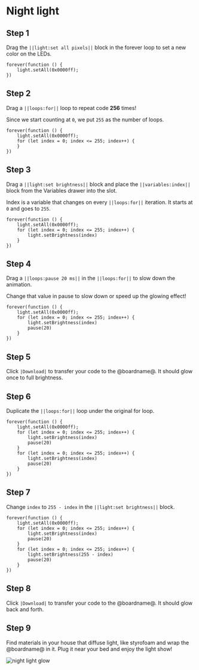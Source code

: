 # Night light

## Step 1

Drag the ``||light:set all pixels||`` block in the forever loop to set a new color on the LEDs.

```blocks
forever(function () {
    light.setAll(0x0000ff);
})
```

## Step 2

Drag a ``||loops:for||`` loop to repeat code **256** times!

Since we start counting at ``0``, we put ``255`` as the number of loops.

```blocks
forever(function () {
    light.setAll(0x0000ff);
    for (let index = 0; index <= 255; index++) {
    }
})
```

## Step 3

Drag a ``||light:set brightness||`` block and place the ``||variables:index||`` block from the Variables drawer
into the slot.

Index is a variable that changes on every ``||loops:for||`` iteration. It starts at ``0`` and goes to ``255``.

```blocks
forever(function () {
    light.setAll(0x0000ff);
    for (let index = 0; index <= 255; index++) {
        light.setBrightness(index)
    }
})
```

## Step 4

Drag a ``||loops:pause 20 ms||`` in the ``||loops:for||`` to slow down the animation.

Change that value in pause to slow down or speed up the glowing effect!

```blocks
forever(function () {
    light.setAll(0x0000ff);
    for (let index = 0; index <= 255; index++) {
        light.setBrightness(index)
        pause(20)
    }
})
```

## Step 5

Click ``|Download|`` to transfer your code to the @boardname@. It should glow once to full brightness.

## Step 6

Duplicate the ``||loops:for||`` loop under the original for loop.

```blocks
forever(function () {
    light.setAll(0x0000ff);
    for (let index = 0; index <= 255; index++) {
        light.setBrightness(index)
        pause(20)
    }
    for (let index = 0; index <= 255; index++) {
        light.setBrightness(index)
        pause(20)
    }
})
```

## Step 7

Change ``index`` to ``255 - index`` in the ``||light:set brightness||`` block.

```blocks
forever(function () {
    light.setAll(0x0000ff);
    for (let index = 0; index <= 255; index++) {
        light.setBrightness(index)
        pause(20)
    }
    for (let index = 0; index <= 255; index++) {
        light.setBrightness(255 - index)
        pause(20)
    }
})
```

## Step 8

Click ``|Download|`` to transfer your code to the @boardname@. It should glow back and forth.

## Step 9

Find materials in your house that diffuse light, like styrofoam and wrap the @boardname@ in it. Plug it near your bed 
and enjoy the light show!

![night light glow](/static/cp/tutorials/night-light/night-glow.gif)
